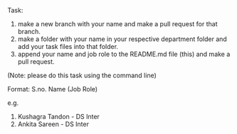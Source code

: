 Task:

1. make a new branch with your name and make a pull request for that branch.
2. make a folder with your name in your respective department folder and add your task files into that folder.
3. append your name and job role to the README.md file (this) and make a pull request.

(Note: please do this task using the command line)

Format: S.no. Name (Job Role)

e.g.

1. Kushagra Tandon - DS Inter
2. Ankita Sareen - DS Inter

